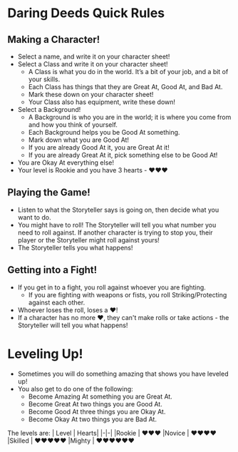 # Daring Deeds Quick Rules

## Making a Character!

- Select a name, and write it on your character sheet!
- Select a Class and write it on your character sheet!
  - A Class is what you do in the world.  It’s a bit of your job, and a bit of your skills.
  - Each Class has things that they are Great At, Good At, and Bad At.
  - Mark these down on your character sheet!
  - Your Class also has equipment, write these down!
- Select a Background!  
  - A Background is who you are in the world; it is where you come from and how you think of yourself.
  - Each Background helps you be Good At something.
  - Mark down what you are Good At!  
  - If you are already Good At it, you are Great At it!  
  - If you are already Great At it, pick something else to be Good At!
- You are Okay At everything else!
- Your level is Rookie and you have 3 hearts - ♥♥♥

## Playing the Game!

- Listen to what the Storyteller says is going on, then decide what you want to do.
- You might have to roll!  The Storyteller will tell you what number you need to roll against.  If another character is trying to stop you, their player or the Storyteller might roll against yours!
- The Storyteller tells you what happens!

## Getting into a Fight!

- If you get in to a fight, you roll against whoever you are fighting.
  - If you are fighting with weapons or fists, you roll Striking/Protecting against each other.
- Whoever loses the roll, loses a ♥! 
- If a character has no more ♥, they can't make rolls or take actions - the Storyteller will tell you what happens!

# Leveling Up!
 
- Sometimes you will do something amazing that shows you have leveled up! 
- You also get to do one of the following:
  - Become Amazing At something you are Great At.
  - Become Great At two things you are Good At.
  - Become Good At three things you are Okay At.
  - Become Okay At two things you are Bad At.

The levels are:
| Level | Hearts|
|-|-|
|Rookie | ♥♥♥
|Novice | ♥♥♥♥
|Skilled | ♥♥♥♥♥
|Mighty | ♥♥♥♥♥♥




